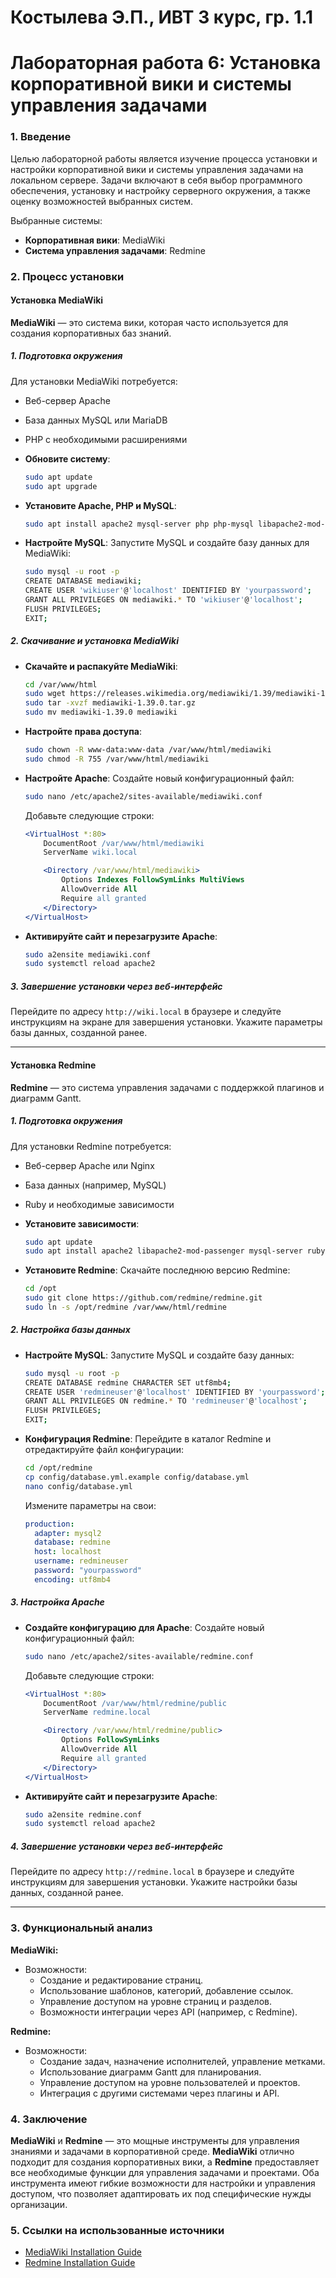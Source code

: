 # Костылева Э.П., ИВТ 3 курс, гр. 1.1 
# Лабораторная работа 6: Установка корпоративной вики и системы управления задачами

### 1. Введение

Целью лабораторной работы является изучение процесса установки и настройки корпоративной вики и системы управления задачами на локальном сервере. Задачи включают в себя выбор программного обеспечения, установку и настройку серверного окружения, а также оценку возможностей выбранных систем.

Выбранные системы:
- **Корпоративная вики**: MediaWiki
- **Система управления задачами**: Redmine

### 2. Процесс установки

#### Установка MediaWiki

**MediaWiki** — это система вики, которая часто используется для создания корпоративных баз знаний.

##### 1. Подготовка окружения

Для установки MediaWiki потребуется:
- Веб-сервер Apache
- База данных MySQL или MariaDB
- PHP с необходимыми расширениями

- **Обновите систему**:
   ```bash
   sudo apt update
   sudo apt upgrade
   ```

- **Установите Apache, PHP и MySQL**:
   ```bash
   sudo apt install apache2 mysql-server php php-mysql libapache2-mod-php php-intl php-mbstring php-xml php-json php-zip php-bz2
   ```

- **Настройте MySQL**:
   Запустите MySQL и создайте базу данных для MediaWiki:
   ```bash
   sudo mysql -u root -p
   CREATE DATABASE mediawiki;
   CREATE USER 'wikiuser'@'localhost' IDENTIFIED BY 'yourpassword';
   GRANT ALL PRIVILEGES ON mediawiki.* TO 'wikiuser'@'localhost';
   FLUSH PRIVILEGES;
   EXIT;
   ```

##### 2. Скачивание и установка MediaWiki

- **Скачайте и распакуйте MediaWiki**:
   ```bash
   cd /var/www/html
   sudo wget https://releases.wikimedia.org/mediawiki/1.39/mediawiki-1.39.0.tar.gz
   sudo tar -xvzf mediawiki-1.39.0.tar.gz
   sudo mv mediawiki-1.39.0 mediawiki
   ```

- **Настройте права доступа**:
   ```bash
   sudo chown -R www-data:www-data /var/www/html/mediawiki
   sudo chmod -R 755 /var/www/html/mediawiki
   ```

- **Настройте Apache**:
   Создайте новый конфигурационный файл:
   ```bash
   sudo nano /etc/apache2/sites-available/mediawiki.conf
   ```
   Добавьте следующие строки:
   ```apache
   <VirtualHost *:80>
       DocumentRoot /var/www/html/mediawiki
       ServerName wiki.local

       <Directory /var/www/html/mediawiki>
           Options Indexes FollowSymLinks MultiViews
           AllowOverride All
           Require all granted
       </Directory>
   </VirtualHost>
   ```

- **Активируйте сайт и перезагрузите Apache**:
   ```bash
   sudo a2ensite mediawiki.conf
   sudo systemctl reload apache2
   ```

##### 3. Завершение установки через веб-интерфейс

Перейдите по адресу `http://wiki.local` в браузере и следуйте инструкциям на экране для завершения установки. Укажите параметры базы данных, созданной ранее.

---

#### Установка Redmine

**Redmine** — это система управления задачами с поддержкой плагинов и диаграмм Gantt.

##### 1. Подготовка окружения

Для установки Redmine потребуется:
- Веб-сервер Apache или Nginx
- База данных (например, MySQL)
- Ruby и необходимые зависимости

- **Установите зависимости**:
   ```bash
   sudo apt update
   sudo apt install apache2 libapache2-mod-passenger mysql-server ruby ruby-dev libmysqlclient-dev imagemagick libmagickwand-dev
   ```

- **Установите Redmine**:
   Скачайте последнюю версию Redmine:
   ```bash
   cd /opt
   sudo git clone https://github.com/redmine/redmine.git
   sudo ln -s /opt/redmine /var/www/html/redmine
   ```

##### 2. Настройка базы данных

- **Настройте MySQL**:
   Запустите MySQL и создайте базу данных:
   ```bash
   sudo mysql -u root -p
   CREATE DATABASE redmine CHARACTER SET utf8mb4;
   CREATE USER 'redmineuser'@'localhost' IDENTIFIED BY 'yourpassword';
   GRANT ALL PRIVILEGES ON redmine.* TO 'redmineuser'@'localhost';
   FLUSH PRIVILEGES;
   EXIT;
   ```

- **Конфигурация Redmine**:
   Перейдите в каталог Redmine и отредактируйте файл конфигурации:
   ```bash
   cd /opt/redmine
   cp config/database.yml.example config/database.yml
   nano config/database.yml
   ```
   Измените параметры на свои:
   ```yaml
   production:
     adapter: mysql2
     database: redmine
     host: localhost
     username: redmineuser
     password: "yourpassword"
     encoding: utf8mb4
   ```

##### 3. Настройка Apache

- **Создайте конфигурацию для Apache**:
   Создайте новый конфигурационный файл:
   ```bash
   sudo nano /etc/apache2/sites-available/redmine.conf
   ```
   Добавьте следующие строки:
   ```apache
   <VirtualHost *:80>
       DocumentRoot /var/www/html/redmine/public
       ServerName redmine.local

       <Directory /var/www/html/redmine/public>
           Options FollowSymLinks
           AllowOverride All
           Require all granted
       </Directory>
   </VirtualHost>
   ```

- **Активируйте сайт и перезагрузите Apache**:
   ```bash
   sudo a2ensite redmine.conf
   sudo systemctl reload apache2
   ```

##### 4. Завершение установки через веб-интерфейс

Перейдите по адресу `http://redmine.local` в браузере и следуйте инструкциям для завершения установки. Укажите настройки базы данных, созданной ранее.

---

### 3. Функциональный анализ

**MediaWiki:**
- Возможности:
  - Создание и редактирование страниц.
  - Использование шаблонов, категорий, добавление ссылок.
  - Управление доступом на уровне страниц и разделов.
  - Возможности интеграции через API (например, с Redmine).

**Redmine:**
- Возможности:
  - Создание задач, назначение исполнителей, управление метками.
  - Использование диаграмм Gantt для планирования.
  - Управление доступом на уровне пользователей и проектов.
  - Интеграция с другими системами через плагины и API.


### 4. Заключение

**MediaWiki** и **Redmine** — это мощные инструменты для управления знаниями и задачами в корпоративной среде. **MediaWiki** отлично подходит для создания корпоративных вики, а **Redmine** предоставляет все необходимые функции для управления задачами и проектами. Оба инструмента имеют гибкие возможности для настройки и управления доступом, что позволяет адаптировать их под специфические нужды организации.

### 5. Ссылки на использованные источники
- [MediaWiki Installation Guide](https://www.mediawiki.org/wiki/Manual:Installation_guide)
- [Redmine Installation Guide](https://www.redmine.org/projects/redmine/wiki/RedmineInstall)
